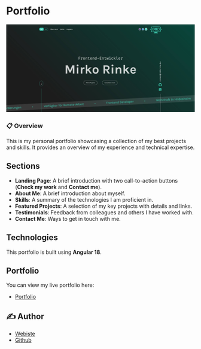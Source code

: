 # Portfolio

![](https://raw.githubusercontent.com/MirkoRinke/portfolio/refs/heads/main/preview.jpg)

### 📋 Overview

This is my personal portfolio showcasing a collection of my best projects and skills. It provides an overview of my experience and technical expertise.

## Sections

- **Landing Page**: A brief introduction with two call-to-action buttons (**Check my work** and **Contact me**).
- **About Me**: A brief introduction about myself.
- **Skills**: A summary of the technologies I am proficient in.
- **Featured Projects**: A selection of my key projects with details and links.
- **Testimonials**: Feedback from colleagues and others I have worked with.
- **Contact Me**: Ways to get in touch with me.

## Technologies

This portfolio is built using **Angular 18**.

## Portfolio

You can view my live portfolio here: 
- [Portfolio](https://mirkorinke.dev)


## ✍️ Author

 - [Webiste](https://mirkorinke.dev)
 - [Github](https://github.com/MirkoRinke)
